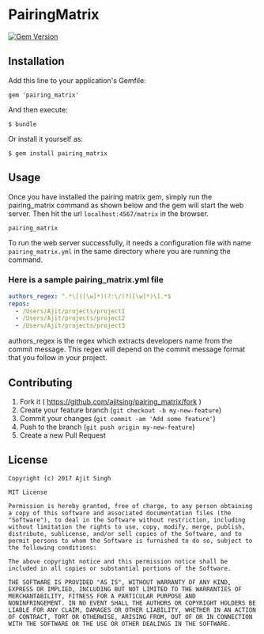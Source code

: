 # PairingMatrix

[![Gem Version](https://badge.fury.io/rb/pairing_matrix.svg)](https://badge.fury.io/rb/pairing_matrix)

## Installation

Add this line to your application's Gemfile:

    gem 'pairing_matrix'

And then execute:

    $ bundle

Or install it yourself as:

    $ gem install pairing_matrix

## Usage

Once you have installed the pairing matrix gem, simply run the pairing_matrix command as shown below and the gem will start the web server. Then hit the url ```localhost:4567/matrix``` in the browser.

```pairing_matrix```

To run the web server successfully, it needs a configuration file with name ```pairing_matrix.yml``` in the same directory where you are running the command.

### Here is a sample pairing_matrix.yml file

```yml
authors_regex: ^.*\[([\w]*)(?:\/)?([\w]*)\].*$
repos:
  - /Users/Ajit/projects/project1
  - /Users/Ajit/projects/project2
  - /Users/Ajit/projects/project3
```

authors_regex is the regex which extracts developers name from the commit message. This regex will depend on the commit message format that you follow in your project.

## Contributing

1. Fork it ( https://github.com/ajitsing/pairing_matrix/fork )
2. Create your feature branch (`git checkout -b my-new-feature`)
3. Commit your changes (`git commit -am 'Add some feature'`)
4. Push to the branch (`git push origin my-new-feature`)
5. Create a new Pull Request


## License
```LICENSE
Copyright (c) 2017 Ajit Singh

MIT License

Permission is hereby granted, free of charge, to any person obtaining
a copy of this software and associated documentation files (the
"Software"), to deal in the Software without restriction, including
without limitation the rights to use, copy, modify, merge, publish,
distribute, sublicense, and/or sell copies of the Software, and to
permit persons to whom the Software is furnished to do so, subject to
the following conditions:

The above copyright notice and this permission notice shall be
included in all copies or substantial portions of the Software.

THE SOFTWARE IS PROVIDED "AS IS", WITHOUT WARRANTY OF ANY KIND,
EXPRESS OR IMPLIED, INCLUDING BUT NOT LIMITED TO THE WARRANTIES OF
MERCHANTABILITY, FITNESS FOR A PARTICULAR PURPOSE AND
NONINFRINGEMENT. IN NO EVENT SHALL THE AUTHORS OR COPYRIGHT HOLDERS BE
LIABLE FOR ANY CLAIM, DAMAGES OR OTHER LIABILITY, WHETHER IN AN ACTION
OF CONTRACT, TORT OR OTHERWISE, ARISING FROM, OUT OF OR IN CONNECTION
WITH THE SOFTWARE OR THE USE OR OTHER DEALINGS IN THE SOFTWARE.
```

